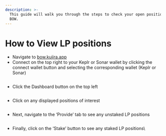 ```yaml
---
description: >-
  This guide will walk you through the steps to check your open positions on
  BOW.
---
```


# How to View LP positions

* Navigate to [bow.kujira.app](https://bow.kujira.app/)
* Connect on the top right to your Keplr or Sonar wallet by clicking the connect wallet button and selecting the corresponding wallet (Keplr or Sonar)

<figure><img src="https://lh3.googleusercontent.com/FDSdj2yTWOpRlA8j5cvTcspA2-T6Cbxlv9ex0Bzxb5XW6rPe2FarwIlEPwgaGRS0dz2PiRA9bGEIQoWvPELOTXqBFH12h-EVMEM6MU7V9IGOGZKSW4s2lxt7hznz65HKlsAs54QcQftZuSb1MYiQm00" alt=""><figcaption></figcaption></figure>

* Click the Dashboard button on the top left

<figure><img src="https://lh4.googleusercontent.com/EZnV5IxfXy7gHDcWX0wl-ucu1tm_yAF4Yizsj0ExMhpRLaVcz_6nH0-xkhIokgooO6mHWXRTRaFhtc7aDf_VfM1yxEGS-4IZA_ktFlGtdnS4k9MH2FvFpVfb0Z_r4kLpo4_CNdCgMEP5wpvtuqXXMKs" alt=""><figcaption></figcaption></figure>

* Click on any displayed positions of interest

<figure><img src="https://lh5.googleusercontent.com/rI909kYaQv8DFGNLWJ8cyUZx7XDq-RBu1l54ZolbsNAKZvIK-pezgxlV5xlv1qZX0nfyienTK2xqI6S6R-DsQ85XutMkaoVoigrqUHzPaXK5CcnXSfbm7LtQ_Iq0R6dVIHoR67XmTVOvQISTXXGlbpI" alt=""><figcaption></figcaption></figure>

* Next, navigate to the ‘Provide’ tab to see any unstaked LP positions

<figure><img src="https://lh3.googleusercontent.com/nv8ZGWcGPP_X3rcwvyCNuPgqrbMJ4CNUiG07hPHcWNJvv_x08JIA7NnhsUevuY4G_vBiZJRuNQEczcLm42G-uS_hsLaT5nkExFCAkxGyLN4XYVWJpUgUDZuVw7pG4whyAeKKBtK7231d2bceFw1H70U" alt=""><figcaption></figcaption></figure>

* Finally, click on the ‘Stake’ button to see any staked LP positions\


<figure><img src="https://lh5.googleusercontent.com/34PP0mO3OB55g9KpbSLUXBprmRFmsiNXEALnK3PKjPmuVwmp8idwENV4eCJyhQFyrrzMug1YhPn_Of2gkH5qFVJxV1MJm6gZdyZCvAUk-feE-pT1NYoDYT6rFHVHq05x34D2BmMLVgGWPN8KHOwCxSc" alt=""><figcaption></figcaption></figure>
